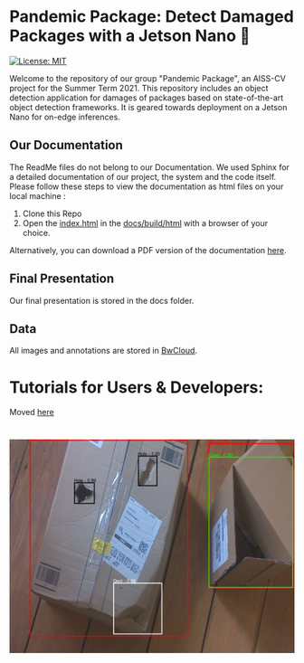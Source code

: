 # Pandemic Package: Detect Damaged Packages with a Jetson Nano :book:
[![License: MIT](https://img.shields.io/badge/License-MIT-yellow.svg)](https://opensource.org/licenses/MIT)


Welcome to the repository of our group "Pandemic Package", an AISS-CV project for the Summer Term 2021. This repository includes an object detection application for damages of packages based on state-of-the-art object detection frameworks. It is geared towards deployment on a Jetson Nano for on-edge inferences.

## Our Documentation
The ReadMe files do not belong to our Documentation. We used Sphinx for a detailed documentation of our project, the system and the code itself. 
Please follow these steps to view the documentation as html files on your local machine :
1.  Clone this Repo
2.  Open the [index.html](docs/build/html/index.html) in the [docs/build/html](docs/build/html) with a browser of your choice. 

Alternatively, you can download a PDF version of the documentation [here](docs/build/latex/AISS-CV.pdf).

## Final Presentation
Our final presentation is stored in the docs folder.

## Data
All images and annotations are stored in [BwCloud](https://bwsyncandshare.kit.edu/s/s5Yr4QQrCEfdigo).

# Tutorials for Users & Developers:
Moved [here](Developer_Tutorials.md)

# 
<center><img src="docs/source/img/final_example2.png" alt="Example Detection" width="800"/></center>

